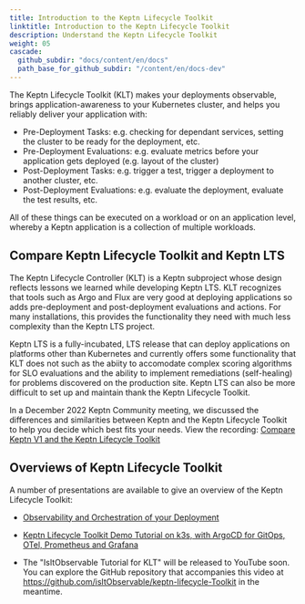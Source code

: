 ```yaml
---
title: Introduction to the Keptn Lifecycle Toolkit
linktitle: Introduction to the Keptn Lifecycle Toolkit
description: Understand the Keptn Lifecycle Toolkit
weight: 05
cascade:
  github_subdir: "docs/content/en/docs"
  path_base_for_github_subdir: "/content/en/docs-dev"
---
```


The Keptn Lifecycle Toolkit (KLT) makes your deployments observable,
brings application-awareness to your Kubernetes cluster,
and helps you reliably deliver your application with:

* Pre-Deployment Tasks: e.g. checking for dependant services,
  setting the cluster to be ready for the deployment, etc.
* Pre-Deployment Evaluations: e.g. evaluate metrics
  before your application gets deployed (e.g. layout of the cluster)
* Post-Deployment Tasks: e.g. trigger a test,
  trigger a deployment to another cluster, etc.
* Post-Deployment Evaluations: e.g. evaluate the deployment,
  evaluate the test results, etc.

All of these things can be executed on a workload or on an application level,
whereby a Keptn application is a collection of multiple workloads.

## Compare Keptn Lifecycle Toolkit and Keptn LTS

The Keptn Lifecycle Controller (KLT) is a Keptn subproject
whose design reflects lessons we learned while developing Keptn LTS.
KLT recognizes that tools such as Argo and Flux
are very good at deploying applications
so adds pre-deployment and post-deployment evaluations and actions.
For many installations, this provides the functionality they need
with much less complexity than the Keptn LTS project.

Keptn LTS is a fully-incubated, LTS release
that can deploy applications on platforms other than Kubernetes
and currently offers some functionality that KLT does not
such as the abiity to accomodate complex scoring algorithms
for SLO evaluations
and the ability to implement remediations (self-healing) for problems discovered
on the production site.
Keptn LTS can also be more difficult to set up and maintain
thank the Keptn Lifecycle Toolkit.

In a December 2022 Keptn Community meeting, 
we discussed the differences and similarities
between Keptn and the Keptn Lifecycle Toolkit
to help you decide which best fits your needs.
View the recording:
[Compare Keptn V1 and the Keptn Lifecycle Toolkit](https://www.youtube.com/watch?v=0nCbrG_RFos)

## Overviews of Keptn Lifecycle Toolkit

A number of presentations are available to give an overview
of the Keptn Lifecycle Toolkit:

* [Observability and Orchestration of your Deployment](https://www.youtube.com/watch?v=0nCbrG_RFos)

* [Keptn Lifecycle Toolkit Demo Tutorial on k3s, with ArgoCD for GitOps, OTel, Prometheus and Grafana](https://www.youtube.com/watch?v=6J_RzpmXoCc)

* The "IsItObservable Tutorial for KLT" will be released to YouTube soon.
  You can explore the GitHub repository that accompanies this video
  at https://github.com/isItObservable/keptn-lifecycle-Toolkit in the meantime.
